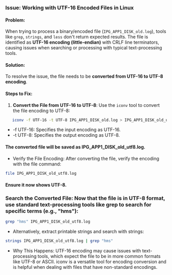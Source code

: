 ### Issue: Working with UTF-16 Encoded Files in Linux

#### Problem:
When trying to process a binary/encoded file (`IPG_APP1_DISK_old.log`), tools like `grep`, `strings`, and `less` don't return expected results. The file is identified as **UTF-16 encoding (little-endian)** with CRLF line terminators, causing issues when searching or processing with typical text-processing tools.

#### Solution:
To resolve the issue, the file needs to be **converted from UTF-16 to UTF-8 encoding**.

#### Steps to Fix:
1. **Convert the File from UTF-16 to UTF-8**:
   Use the `iconv` tool to convert the file encoding to UTF-8:
```bash
   iconv -f UTF-16 -t UTF-8 IPG_APP1_DISK_old.log > IPG_APP1_DISK_old_utf8.log
```
* -f UTF-16: Specifies the input encoding as UTF-16.
* -t UTF-8: Specifies the output encoding as UTF-8.

#### The converted file will be saved as IPG_APP1_DISK_old_utf8.log.
* Verify the File Encoding: After converting the file, verify the encoding with the file command:

```bash
file IPG_APP1_DISK_old_utf8.log
```
#### Ensure it now shows UTF-8.

### Search the Converted File: Now that the file is in UTF-8 format, use standard text-processing tools like grep to search for specific terms (e.g., "hms"):

```bash
grep "hms" IPG_APP1_DISK_old_utf8.log
```

* Alternatively, extract printable strings and search with strings:

```bash
strings IPG_APP1_DISK_old_utf8.log | grep "hms"
```

* Why This Happens:
UTF-16 encoding may cause issues with text-processing tools, which expect the file to be in more common formats like UTF-8 or ASCII.
iconv is a versatile tool for encoding conversion and is helpful when dealing with files that have non-standard encodings.